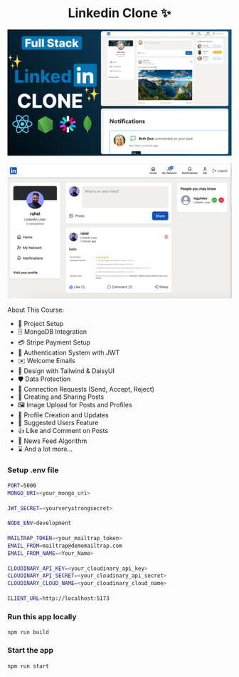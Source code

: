 <h1 align="center">Linkedin Clone ✨</h1>

![Demo App](/frontend/public/screenshot-for-readme.png)

![Demo App](/screenshoots/linkedin-clone-1.png)

About This Course:

-   🚀 Project Setup
-   🗄️ MongoDB Integration
-   💳 Stripe Payment Setup
-   🔐 Authentication System with JWT
-   ✉️ Welcome Emails
-   🎨 Design with Tailwind & DaisyUI
-   🛡️ Data Protection
-   🤝 Connection Requests (Send, Accept, Reject)
-   📝 Creating and Sharing Posts
-   🖼️ Image Upload for Posts and Profiles
-   👤 Profile Creation and Updates
-   👥 Suggested Users Feature
-   👍 Like and Comment on Posts
-   📰 News Feed Algorithm
-   ⌛ And a lot more...

### Setup .env file

```bash
PORT=5000
MONGO_URI=<your_mongo_uri>

JWT_SECRET=<yourverystrongsecret>

NODE_ENV=development

MAILTRAP_TOKEN=<your_mailtrap_token>
EMAIL_FROM=mailtrap@demomailtrap.com
EMAIL_FROM_NAME=<Your_Name>

CLOUDINARY_API_KEY=<your_cloudinary_api_key>
CLOUDINARY_API_SECRET=<your_cloudinary_api_secret>
CLOUDINARY_CLOUD_NAME=<your_cloudinary_cloud_name>

CLIENT_URL=http://localhost:5173
```

### Run this app locally

```shell
npm run build
```

### Start the app

```shell
npm run start
```
